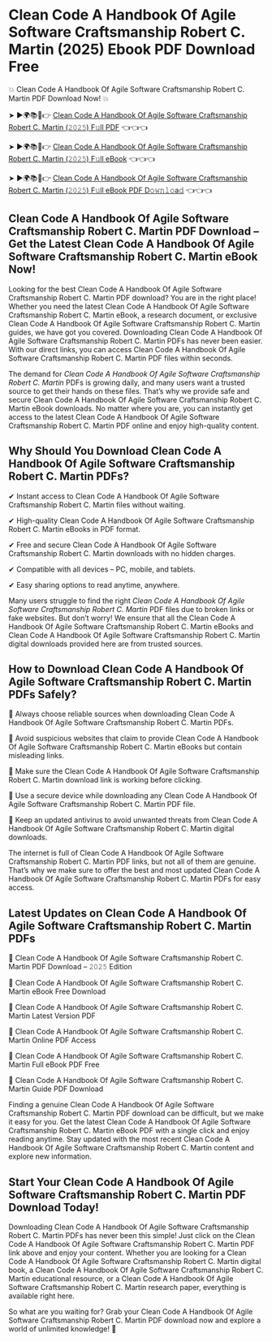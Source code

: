 # Clean Code A Handbook Of Agile Software Craftsmanship Robert C. Martin (2025) Ebook PDF Download Free

💥 Clean Code A Handbook Of Agile Software Craftsmanship Robert C. Martin PDF Download Now! 💥

➤ ►🌍📚📱👉 [Clean Code A Handbook Of Agile Software Craftsmanship Robert C. Martin (𝟸𝟶𝟸𝟻) F𝚞ll PDF](https://getpdf.xyz/clean-code-a-handbook-of-agile-software-craftsmanship-robert-c.-martin) 👈👈👈


➤ ►🌍📚📱👉 [Clean Code A Handbook Of Agile Software Craftsmanship Robert C. Martin (𝟸𝟶𝟸𝟻) F𝚞ll eBook](https://getpdf.xyz/clean-code-a-handbook-of-agile-software-craftsmanship-robert-c.-martin) 👈👈👈


➤ ►🌍📚📱👉 [Clean Code A Handbook Of Agile Software Craftsmanship Robert C. Martin (𝟸𝟶𝟸𝟻) F𝚞ll eBook PDF D𝚘𝚠𝚗𝚕𝚘a𝚍](https://getpdf.xyz/clean-code-a-handbook-of-agile-software-craftsmanship-robert-c.-martin) 👈👈👈


## Clean Code A Handbook Of Agile Software Craftsmanship Robert C. Martin PDF Download – Get the Latest Clean Code A Handbook Of Agile Software Craftsmanship Robert C. Martin eBook Now!

Looking for the best Clean Code A Handbook Of Agile Software Craftsmanship Robert C. Martin PDF download? You are in the right place! Whether you need the latest Clean Code A Handbook Of Agile Software Craftsmanship Robert C. Martin eBook, a research document, or exclusive Clean Code A Handbook Of Agile Software Craftsmanship Robert C. Martin guides, we have got you covered. Downloading Clean Code A Handbook Of Agile Software Craftsmanship Robert C. Martin PDFs has never been easier. With our direct links, you can access Clean Code A Handbook Of Agile Software Craftsmanship Robert C. Martin PDF files within seconds.

The demand for *Clean Code A Handbook Of Agile Software Craftsmanship Robert C. Martin* PDFs is growing daily, and many users want a trusted source to get their hands on these files. That’s why we provide safe and secure Clean Code A Handbook Of Agile Software Craftsmanship Robert C. Martin eBook downloads. No matter where you are, you can instantly get access to the latest Clean Code A Handbook Of Agile Software Craftsmanship Robert C. Martin PDF online and enjoy high-quality content.

## Why Should You Download Clean Code A Handbook Of Agile Software Craftsmanship Robert C. Martin PDFs?

✔ Instant access to Clean Code A Handbook Of Agile Software Craftsmanship Robert C. Martin files without waiting.

✔ High-quality Clean Code A Handbook Of Agile Software Craftsmanship Robert C. Martin eBooks in PDF format.

✔ Free and secure Clean Code A Handbook Of Agile Software Craftsmanship Robert C. Martin downloads with no hidden charges.

✔ Compatible with all devices – PC, mobile, and tablets.

✔ Easy sharing options to read anytime, anywhere.

Many users struggle to find the right *Clean Code A Handbook Of Agile Software Craftsmanship Robert C. Martin* PDF files due to broken links or fake websites. But don’t worry! We ensure that all the Clean Code A Handbook Of Agile Software Craftsmanship Robert C. Martin eBooks and Clean Code A Handbook Of Agile Software Craftsmanship Robert C. Martin digital downloads provided here are from trusted sources.

## How to Download Clean Code A Handbook Of Agile Software Craftsmanship Robert C. Martin PDFs Safely?

📌 Always choose reliable sources when downloading Clean Code A Handbook Of Agile Software Craftsmanship Robert C. Martin PDFs.

📌 Avoid suspicious websites that claim to provide Clean Code A Handbook Of Agile Software Craftsmanship Robert C. Martin eBooks but contain misleading links.

📌 Make sure the Clean Code A Handbook Of Agile Software Craftsmanship Robert C. Martin download link is working before clicking.

📌 Use a secure device while downloading any Clean Code A Handbook Of Agile Software Craftsmanship Robert C. Martin PDF file.

📌 Keep an updated antivirus to avoid unwanted threats from Clean Code A Handbook Of Agile Software Craftsmanship Robert C. Martin digital downloads.

The internet is full of Clean Code A Handbook Of Agile Software Craftsmanship Robert C. Martin PDF links, but not all of them are genuine. That’s why we make sure to offer the best and most updated Clean Code A Handbook Of Agile Software Craftsmanship Robert C. Martin PDFs for easy access.

## Latest Updates on Clean Code A Handbook Of Agile Software Craftsmanship Robert C. Martin PDFs

🔹 Clean Code A Handbook Of Agile Software Craftsmanship Robert C. Martin PDF Download – 𝟸𝟶𝟸𝟻 Edition

🔹 Clean Code A Handbook Of Agile Software Craftsmanship Robert C. Martin eBook Free Download

🔹 Clean Code A Handbook Of Agile Software Craftsmanship Robert C. Martin Latest Version PDF

🔹 Clean Code A Handbook Of Agile Software Craftsmanship Robert C. Martin Online PDF Access

🔹 Clean Code A Handbook Of Agile Software Craftsmanship Robert C. Martin Full eBook PDF Free

🔹 Clean Code A Handbook Of Agile Software Craftsmanship Robert C. Martin Guide PDF Download

Finding a genuine Clean Code A Handbook Of Agile Software Craftsmanship Robert C. Martin PDF download can be difficult, but we make it easy for you. Get the latest Clean Code A Handbook Of Agile Software Craftsmanship Robert C. Martin eBook PDF with a single click and enjoy reading anytime. Stay updated with the most recent Clean Code A Handbook Of Agile Software Craftsmanship Robert C. Martin content and explore new information.

## Start Your Clean Code A Handbook Of Agile Software Craftsmanship Robert C. Martin PDF Download Today!

Downloading Clean Code A Handbook Of Agile Software Craftsmanship Robert C. Martin PDFs has never been this simple! Just click on the Clean Code A Handbook Of Agile Software Craftsmanship Robert C. Martin PDF link above and enjoy your content. Whether you are looking for a Clean Code A Handbook Of Agile Software Craftsmanship Robert C. Martin digital book, a Clean Code A Handbook Of Agile Software Craftsmanship Robert C. Martin educational resource, or a Clean Code A Handbook Of Agile Software Craftsmanship Robert C. Martin research paper, everything is available right here.

So what are you waiting for? Grab your Clean Code A Handbook Of Agile Software Craftsmanship Robert C. Martin PDF download now and explore a world of unlimited knowledge! 🚀